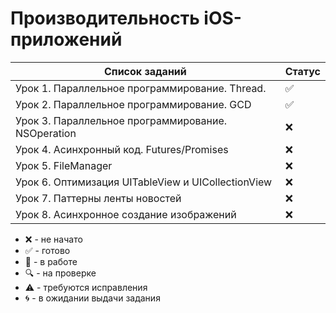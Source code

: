 # Производительность iOS-приложений

| Список заданий                                     | Статус |
| -------------------------------------------------- | ------ |
| Урок 1. Параллельное программирование. Thread.     | :white_check_mark:    |
| Урок 2. Параллельное программирование. GCD         | :white_check_mark:    |
| Урок 3. Параллельное программирование. NSOperation | :x:    |
| Урок 4. Асинхронный код. Futures/Promises          | :x:    |
| Урок 5. FileManager                                | :x:    |
| Урок 6. Оптимизация UITableView и UICollectionView | :x:    |
| Урок 7. Паттерны ленты новостей                    | :x:    |
| Урок 8. Асинхронное создание изображений           | :x:    |

-   :x: - не начато
-   :white_check_mark: - готово
-   :memo: - в работе
-   :mag: - на проверке
-   :warning: - требуются исправления
-   :cyclone: - в ожидании выдачи задания
